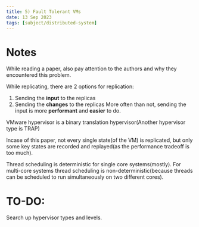 ```yaml
---
title: 5) Fault Tolerant VMs
date: 13 Sep 2023
tags: [subject/distributed-system]
---
```


# Notes

While reading a paper, also pay attention to the authors and why they encountered this problem.

While replicating, there are 2 options for replication:

1. Sending the **input** to the replicas
2. Sending the **changes** to the replicas
   More often than not, sending the input is more **performant** and **easier** to do.

VMware hypervisor is a binary translation hypervisor(Another hypervisor type is TRAP)

Incase of this paper, not every single state(of the VM) is replicated, but only some key states are recorded and replayed(as the performance tradeoff is too much).

Thread scheduling is deterministic for single core systems(mostly).
For multi-core systems thread scheduling is non-deterministic(because threads can be scheduled to run simultaneously on two different cores).

# TO-DO:

Search up hypervisor types and levels.
